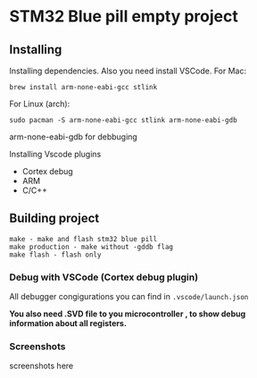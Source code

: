 # STM32 Blue pill empty project

## Installing
Installing dependencies. Also you need install VSCode.
For Mac:
```
brew install arm-none-eabi-gcc stlink
```

For Linux (arch):
```
sudo pacman -S arm-none-eabi-gcc stlink arm-none-eabi-gdb
```
arm-none-eabi-gdb for debbuging

Installing Vscode plugins
- Cortex debug
- ARM
- C/C++

## Building project

```
make - make and flash stm32 blue pill
make production - make without -gddb flag
make flash - flash only
```

### Debug with VSCode (Cortex debug plugin)
All debugger congigurations you can find in `.vscode/launch.json`

**You also need .SVD file to you microcontroller , to show debug information about all registers.**

### Screenshots

screenshots here
